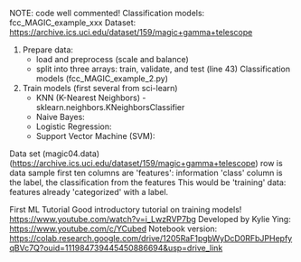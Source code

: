 NOTE: code well commented!
Classification models: fcc_MAGIC_example_xxx
Dataset: https://archive.ics.uci.edu/dataset/159/magic+gamma+telescope
1. Prepare data:
   - load and preprocess (scale and balance)
   - split into three arrays: train, validate, and test (line 43)
Classification models (fcc_MAGIC_example_2.py)
2. Train models (first several from sci-learn)
   - KNN (K-Nearest Neighbors) - sklearn.neighbors.KNeighborsClassifier
   - Naive Bayes:
   - Logistic Regression:
   - Support Vector Machine (SVM):

Data set (magic04.data) (https://archive.ics.uci.edu/dataset/159/magic+gamma+telescope)
    row is data sample
    first ten columns are 'features': information
    'class' column is the label, the classification from the features
This would be 'training' data: features already 'categorized' with a label.


First ML Tutorial
Good introductory tutorial on training models!
https://www.youtube.com/watch?v=i_LwzRVP7bg
Developed by Kylie Ying: https://www.youtube.com/c/YCubed
Notebook version: https://colab.research.google.com/drive/1205RaF1pgbWyDcD0RFbJPHepfyqBVc7Q?ouid=111984739445450886694&usp=drive_link